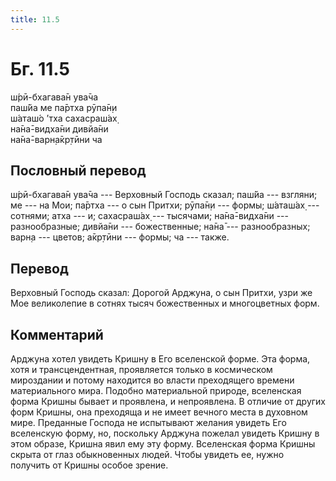 ```yaml
---
title: 11.5
---
```


# Бг. 11.5
ш́рӣ-бхагава̄н ува̄ча<br/>
паш́йа ме па̄ртха рӯпа̄н̣и<br/>
ш́аташ́о ’тха сахасраш́ах̣<br/>
на̄на̄-видха̄ни дивйа̄ни<br/>
на̄на̄-варн̣а̄кр̣тӣни ча
## Пословный перевод

ш́рӣ-бхагава̄н ува̄ча --- Верховный Господь сказал; паш́йа --- взгляни; ме
--- на Мои; па̄ртха --- о сын Притхи; рӯпа̄н̣и --- формы; ш́аташ́ах̣ ---
сотнями; атха --- и; сахасраш́ах̣ --- тысячами; на̄на̄-видха̄ни ---
разнообразные; дивйа̄ни --- божественные; на̄на̄ --- разнообразных; варн̣а
--- цветов; а̄кр̣тӣни --- формы; ча --- также.

## Перевод

Верховный Господь сказал: Дорогой Арджуна, о сын Притхи, узри же Мое
великолепие в сотнях тысяч божественных и многоцветных форм.

## Комментарий

Арджуна хотел увидеть Кришну в Его вселенской форме. Эта форма, хотя и
трансцендентная, проявляется только в космическом мироздании и потому
находится во власти преходящего времени материального мира. Подобно
материальной природе, вселенская форма Кришны бывает и проявлена, и
непроявлена. В отличие от других форм Кришны, она преходяща и не имеет
вечного места в духовном мире. Преданные Господа не испытывают желания
увидеть Его вселенскую форму, но, поскольку Арджуна пожелал увидеть
Кришну в этом образе, Кришна явил ему эту форму. Вселенская форма Кришны
скрыта от глаз обыкновенных людей. Чтобы увидеть ее, нужно получить от
Кришны особое зрение.
